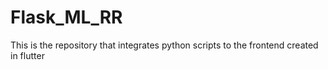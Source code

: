 # Flask_ML_RR

This is the repository that integrates python scripts to the frontend created in flutter 
